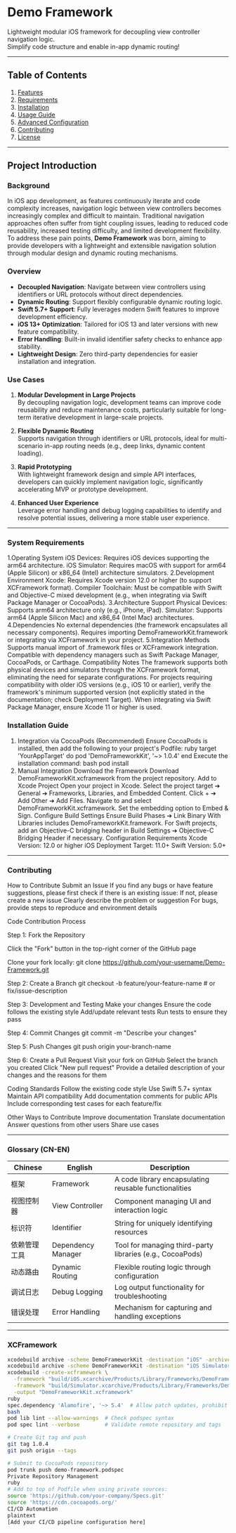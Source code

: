 # Demo Framework 

Lightweight modular iOS framework for decoupling view controller navigation logic.  
Simplify code structure and enable in-app dynamic routing!

---

## Table of Contents
1. [Features](#features)
2. [Requirements](#requirements)
3. [Installation](#installation)
4. [Usage Guide](#usage-guide)
5. [Advanced Configuration](#advanced-configuration)
6. [Contributing](#contributing)
7. [License](#license)

---

## Project Introduction <!-- by Xu Peibin -->

### Background
In iOS app development, as features continuously iterate and code complexity increases, navigation logic between view controllers becomes increasingly complex and difficult to maintain. Traditional navigation approaches often suffer from tight coupling issues, leading to reduced code reusability, increased testing difficulty, and limited development flexibility.  
To address these pain points, **Demo Framework** was born, aiming to provide developers with a lightweight and extensible navigation solution through modular design and dynamic routing mechanisms.

### Overview
- **Decoupled Navigation**: Navigate between view controllers using identifiers or URL protocols without direct dependencies.
- **Dynamic Routing**: Support flexibly configurable dynamic routing logic.
- **Swift 5.7+ Support**: Fully leverages modern Swift features to improve development efficiency.
- **iOS 13+ Optimization**: Tailored for iOS 13 and later versions with new feature compatibility.
- **Error Handling**: Built-in invalid identifier safety checks to enhance app stability.
- **Lightweight Design**: Zero third-party dependencies for easier installation and integration.

### Use Cases
1. **Modular Development in Large Projects**  
   By decoupling navigation logic, development teams can improve code reusability and reduce maintenance costs, particularly suitable for long-term iterative development in large-scale projects.
   
2. **Flexible Dynamic Routing**  
   Supports navigation through identifiers or URL protocols, ideal for multi-scenario in-app routing needs (e.g., deep links, dynamic content loading).
   
3. **Rapid Prototyping**  
   With lightweight framework design and simple API interfaces, developers can quickly implement navigation logic, significantly accelerating MVP or prototype development.

4. **Enhanced User Experience**  
   Leverage error handling and debug logging capabilities to identify and resolve potential issues, delivering a more stable user experience.

---

### System Requirements <!---by chenchengxin --->
1.Operating System
  iOS Devices: Requires iOS devices supporting the arm64 architecture.
  iOS Simulator: Requires macOS with support for arm64 (Apple Silicon) or x86_64 (Intel) architecture simulators.
2.Development Environment
  Xcode: Requires Xcode version 12.0 or higher (to support XCFramework format).
  Compiler Toolchain: Must be compatible with Swift and Objective-C mixed development (e.g., when integrating via Swift Package Manager or CocoaPods).
3.Architecture Support
  Physical Devices: Supports arm64 architecture only (e.g., iPhone, iPad).
  Simulator: Supports arm64 (Apple Silicon Mac) and x86_64 (Intel Mac) architectures.
4.Dependencies
  No external dependencies (the framework encapsulates all necessary components).
  Requires importing DemoFrameworkKit.framework or integrating via XCFramework in your project.
5.Integration Methods
  Supports manual import of .framework files or XCFramework integration.
  Compatible with dependency managers such as Swift Package Manager, CocoaPods, or Carthage.
Compatibility Notes
The framework supports both physical devices and simulators through the XCFramework format, eliminating the need for separate configurations.
For projects requiring compatibility with older iOS versions (e.g., iOS 10 or earlier), verify the framework's minimum supported version (not explicitly stated in the documentation; check Deployment Target).
When integrating via Swift Package Manager, ensure Xcode 11 or higher is used.

### Installation Guide <!-- by litao -->
1. Integration via CocoaPods (Recommended)
Ensure CocoaPods is installed, then add the following to your project's Podfile:
ruby
target 'YourAppTarget' do
  pod 'DemoFrameworkKit', '~> 1.0.4'
end
Execute the installation command:
bash
pod install
2. Manual Integration
Download the Framework
Download DemoFrameworkKit.xcframework from the project repository.
Add to Xcode Project
Open your project in Xcode.
Select the project target ➔ General ➔ Frameworks, Libraries, and Embedded Content.
Click + ➔ Add Other ➔ Add Files.
Navigate to and select DemoFrameworkKit.xcframework.
Set the embedding option to Embed & Sign.
Configure Build Settings
Ensure Build Phases ➔ Link Binary With Libraries includes DemoFrameworkKit.framework.
For Swift projects, add an Objective-C bridging header in Build Settings ➔ Objective-C Bridging Header if necessary.
Configuration Requirements
Xcode Version: 12.0 or higher
iOS Deployment Target: 11.0+
Swift Version: 5.0+
---
### Contributing <!-- by long dalei -->
How to Contribute
Submit an Issue
If you find any bugs or have feature suggestions, please first check if there is an existing issue:
If not, please create a new issue
Clearly describe the problem or suggestion
For bugs, provide steps to reproduce and environment details

Code Contribution Process

Step 1: Fork the Repository

Click the "Fork" button in the top-right corner of the GitHub page

Clone your fork locally:
git clone https://github.com/your-username/Demo-Framework.git  

Step 2: Create a Branch
git checkout -b feature/your-feature-name  # or fix/issue-description  

Step 3: Development and Testing
Make your changes
Ensure the code follows the existing style
Add/update relevant tests
Run tests to ensure they pass

Step 4: Commit Changes
git commit -m "Describe your changes"  

Step 5: Push Changes
git push origin your-branch-name  

Step 6: Create a Pull Request
Visit your fork on GitHub
Select the branch you created
Click "New pull request"
Provide a detailed description of your changes and the reasons for them

Coding Standards
Follow the existing code style
Use Swift 5.7+ syntax
Maintain API compatibility
Add documentation comments for public APIs
Include corresponding test cases for each feature/fix

Other Ways to Contribute
Improve documentation
Translate documentation
Answer questions from other users
Share use cases

---

### Glossary (CN-EN) <!-- by Teng Jingyun -->
| Chinese       | English                  | Description                                   |
|---------------|--------------------------|-----------------------------------------------|
| 框架         | Framework               | A code library encapsulating reusable functionalities |
| 视图控制器   | View Controller         | Component managing UI and interaction logic  |
| 标识符       | Identifier              | String for uniquely identifying resources    |
| 依赖管理工具 | Dependency Manager      | Tool for managing third-party libraries (e.g., CocoaPods) |
| 动态路由     | Dynamic Routing         | Flexible routing logic through configuration |
| 调试日志     | Debug Logging           | Log output functionality for troubleshooting |
| 错误处理     | Error Handling          | Mechanism for capturing and handling exceptions |

---

### XCFramework
```bash
xcodebuild archive -scheme DemoFrameworkKit -destination "iOS" -archivePath "build/iOS"
xcodebuild archive -scheme DemoFrameworkKit -destination "iOS Simulator" -archivePath "build/Simulator"
xcodebuild -create-xcframework \
  -framework "build/iOS.xcarchive/Products/Library/Frameworks/DemoFrameworkKit.framework" \
  -framework "build/Simulator.xcarchive/Products/Library/Frameworks/DemoFrameworkKit.framework" \
  -output "DemoFrameworkKit.xcframework"
ruby
spec.dependency 'Alamofire', '~> 5.4'  # Allow patch updates, prohibit major version upgrades
bash
pod lib lint --allow-warnings  # Check podspec syntax
pod spec lint --verbose        # Validate remote repository and tags

# Create Git tag and push
git tag 1.0.4
git push origin --tags

# Submit to CocoaPods repository
pod trunk push demo-framework.podspec
Private Repository Management
ruby
# Add to top of Podfile when using private sources:
source 'https://github.com/your-company/Specs.git'
source 'https://cdn.cocoapods.org/'
CI/CD Automation
plaintext
[Add your CI/CD pipeline configuration here]
